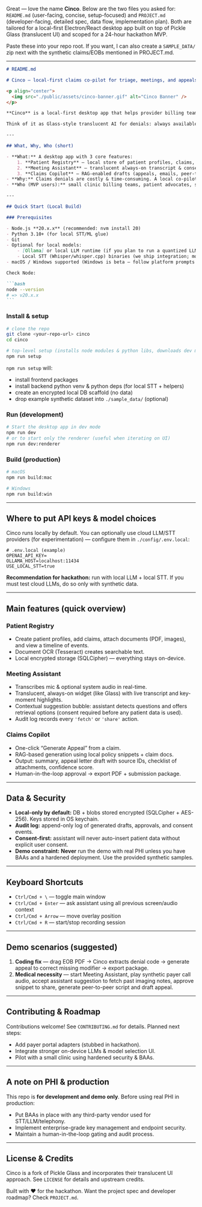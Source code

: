 Great — love the name **Cinco**. Below are the two files you asked for: `README.md` (user-facing, concise, setup-focused) and `PROJECT.md` (developer-facing, detailed spec, data flow, implementation plan). Both are tailored for a local-first Electron/React desktop app built on top of Pickle Glass (translucent UI) and scoped for a 24-hour hackathon MVP.

Paste these into your repo root. If you want, I can also create a `SAMPLE_DATA/` zip next with the synthetic claims/EOBs mentioned in PROJECT.md.

---

````markdown
# README.md

# Cinco — local-first claims co-pilot for triage, meetings, and appeals

<p align="center">
  <img src="./public/assets/cinco-banner.gif" alt="Cinco Banner" />
</p>

**Cinco** is a local-first desktop app that helps provider billing teams and patient advocates capture meetings, organize patient/claim data, and rapidly draft auditable, evidence-backed appeal materials — all while keeping data on-device.

Think of it as Glass-style translucent AI for denials: always available during conversations, but consent-first and human-in-the-loop. Built on top of Pickle Glass (translucent desktop UI) and optimized for a hackathon MVP where everything runs locally.

---

## What, Why, Who (short)

- **What:** A desktop app with 3 core features:
    1. **Patient Registry** — local store of patient profiles, claims, docs, transcripts.
    2. **Meeting Assistant** — translucent always-on transcript & consent-first retrieval during calls/meetings.
    3. **Claims Copilot** — RAG-enabled drafts (appeals, emails, peer-to-peer scripts) with source provenance and human approval.
- **Why:** Claims denials are costly & time-consuming. A local co-pilot speeds triage, improves appeal quality, and preserves an auditable trail without exposing PHI in the cloud (for the demo).
- **Who (MVP users):** small clinic billing teams, patient advocates, solo billing specialists, or hackathon judges.

---

## Quick Start (Local Build)

### Prerequisites

- Node.js **20.x.x** (recommended: nvm install 20)
- Python 3.10+ (for local STT/ML glue)
- Git
- Optional for local models:
    - [Ollama] or local LLM runtime (if you plan to run a quantized LLM locally)
    - Local STT (Whisper/whisper.cpp) binaries (we ship integration; model download is separate)
- macOS / Windows supported (Windows is beta — follow platform prompts in setup)

Check Node:

```bash
node --version
# => v20.x.x
```
````

### Install & setup

```bash
# clone the repo
git clone <your-repo-url> cinco
cd cinco

# top-level setup (installs node modules & python libs, downloads dev models stubs)
npm run setup
```

`npm run setup` will:

- install frontend packages
- install backend python venv & python deps (for local STT + helpers)
- create an encrypted local DB scaffold (no data)
- drop example synthetic dataset into `./sample_data/` (optional)

### Run (development)

```bash
# Start the desktop app in dev mode
npm run dev
# or to start only the renderer (useful when iterating on UI)
npm run dev:renderer
```

### Build (production)

```bash
# macOS
npm run build:mac

# Windows
npm run build:win
```

---

## Where to put API keys & model choices

Cinco runs locally by default. You can optionally use cloud LLM/STT providers (for experimentation) — configure them in `./config/.env.local`:

```
# .env.local (example)
OPENAI_API_KEY=
OLLAMA_HOST=localhost:11434
USE_LOCAL_STT=true
```

**Recommendation for hackathon:** run with local LLM + local STT. If you must test cloud LLMs, do so only with synthetic data.

---

## Main features (quick overview)

### Patient Registry

- Create patient profiles, add claims, attach documents (PDF, images), and view a timeline of events.
- Document OCR (Tesseract) creates searchable text.
- Local encrypted storage (SQLCipher) — everything stays on-device.

### Meeting Assistant

- Transcribes mic & optional system audio in real-time.
- Translucent, always-on widget (like Glass) with live transcript and key-moment highlights.
- Contextual suggestion bubble: assistant detects questions and offers retrieval options (consent required before any patient data is used).
- Audit log records every `'fetch'` or `'share'` action.

### Claims Copilot

- One-click “Generate Appeal” from a claim.
- RAG-based generation using local policy snippets + claim docs.
- Output: summary, appeal letter draft with source IDs, checklist of attachments, confidence score.
- Human-in-the-loop approval → export PDF + submission package.

---

## Data & Security

- **Local-only by default:** DB + blobs stored encrypted (SQLCipher + AES-256). Keys stored in OS keychain.
- **Audit log:** append-only log of generated drafts, approvals, and consent events.
- **Consent-first:** assistant will never auto-insert patient data without explicit user consent.
- **Demo constraint:** **Never** run the demo with real PHI unless you have BAAs and a hardened deployment. Use the provided synthetic samples.

---

## Keyboard Shortcuts

- `Ctrl/Cmd + \` — toggle main window
- `Ctrl/Cmd + Enter` — ask assistant using all previous screen/audio context
- `Ctrl/Cmd + Arrow` — move overlay position
- `Ctrl/Cmd + R` — start/stop recording session

---

## Demo scenarios (suggested)

1. **Coding fix** — drag EOB PDF → Cinco extracts denial code → generate appeal to correct missing modifier → export package.
2. **Medical necessity** — start Meeting Assistant, play synthetic payer call audio, accept assistant suggestion to fetch past imaging notes, approve snippet to share, generate peer-to-peer script and draft appeal.

---

## Contributing & Roadmap

Contributions welcome! See `CONTRIBUTING.md` for details. Planned next steps:

- Add payer portal adapters (stubbed in hackathon).
- Integrate stronger on-device LLMs & model selection UI.
- Pilot with a small clinic using hardened security & BAAs.

---

## A note on PHI & production

This repo is **for development and demo only**. Before using real PHI in production:

- Put BAAs in place with any third-party vendor used for STT/LLM/telephony.
- Implement enterprise-grade key management and endpoint security.
- Maintain a human-in-the-loop gating and audit process.

---

## License & Credits

Cinco is a fork of Pickle Glass and incorporates their translucent UI approach. See `LICENSE` for details and upstream credits.

Built with ❤️ for the hackathon. Want the project spec and developer roadmap? Check `PROJECT.md`.

